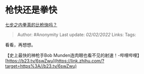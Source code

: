 # 枪快还是拳快
[七步之内拳真的比枪快吗？](https://www.zhihu.com/question/454275574/answer/1957260733)

> Author: #Anonymity 
> Last update: *02/02/2022* 
> Links:
> Tags: 

看看，再想想。

【史上最快的神枪手Bob Munden连肉眼也看不见的射速！-哔哩哔哩】[https://b23.tv/6swZwu](https://link.zhihu.com/?target=https%3A//b23.tv/6swZwu)